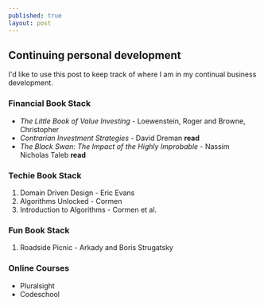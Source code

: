 ```yaml
---
published: true
layout: post
---
```

## Continuing personal development

I'd like to use this post to keep track of where I am in my continual business development.

### Financial Book Stack
- _The Little Book of Value Investing_ - Loewenstein, Roger and Browne, Christopher 
- _Contrarian Investment Strategies_ - David Dreman **read**
- _The Black Swan: The Impact of the Highly Improbable_ - Nassim Nicholas Taleb **read**

### Techie Book Stack
1. Domain Driven Design - Eric Evans
2. Algorithms Unlocked - Cormen
3. Introduction to Algorithms - Cormen et al.

### Fun Book Stack
1. Roadside Picnic - Arkady and Boris Strugatsky

### Online Courses
- Pluralsight
- Codeschool
